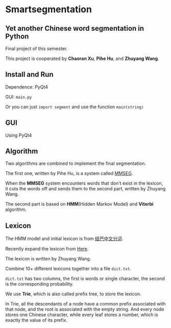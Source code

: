 # Smartsegmentation

## Yet another Chinese word segmentation in Python
Final project of this semester.

This project is cooperated by **Chaoran Xu**, **Pihe Hu**, and **Zhuyang Wang**.

## Install and Run
Dependence: PyQt4

GUI: `main.py`

Or you can just `import segment` and use the function `main(string)`

## GUI
Using PyQt4

## Algorithm
Two algorithms are combined to implement the final segmentation.

The first one, written by Pihe Hu, is a system called [MMSEG](http://technology.chtsai.org/mmseg/).

When the **MMSEG** system encounters words that don't exist in the lexicon, it cuts the words off and sends them to the
second part, written by Zhuyang Wang. 

The second part is based on **HMM**(Hidden Markov Model) and **Viterbi** algorithm.

## Lexicon
The HMM model and initial lexicon is from [结巴中文分词](https://github.com/fxsjy/jieba).

Recently expand the lexicon from [Here](http://download.csdn.net/detail/logken/3575376).

The lexicon is written by Zhuyang Wang.

Combine 10+ different lexicons together into a file `dict.txt`.

`dict.txt` has two columns, the first is words or single character, the second is the corresponding probability.

We use **Trie**, which is also called prefix tree, to store the lexicon.

In Trie, all the descendants of a node have a common prefix associated with that
node, and the root is associated with the empty string. And every node stores
one Chinese character, while every leaf stores a number, which is exactly the
value of its prefix.
